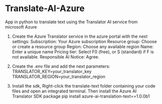 # Translate-AI-Azure
App in python to translate text using the Translator AI service from microsoft Azure

1. Create the Azure Translator service in the azure portal with the next settings:
    Subscription: Your Azure subscription
    Resource group: Choose or create a resource group
    Region: Choose any available region
    Name: Enter a unique name
    Pricing tier: Select F0 (free), or S (standard) if F is not available.
    Responsible AI Notice: Agree.

2. Create the .env file and add the next parameters:
    TRANSLATOR_KEY=your_translator_key
    TRANSLATOR_REGION=your_translator_region

3. Install the sdk, Right-click the translate-text folder containing your code files and open an integrated terminal. Then install the Azure AI Translator SDK package
    pip install azure-ai-translation-text==1.0.0b1